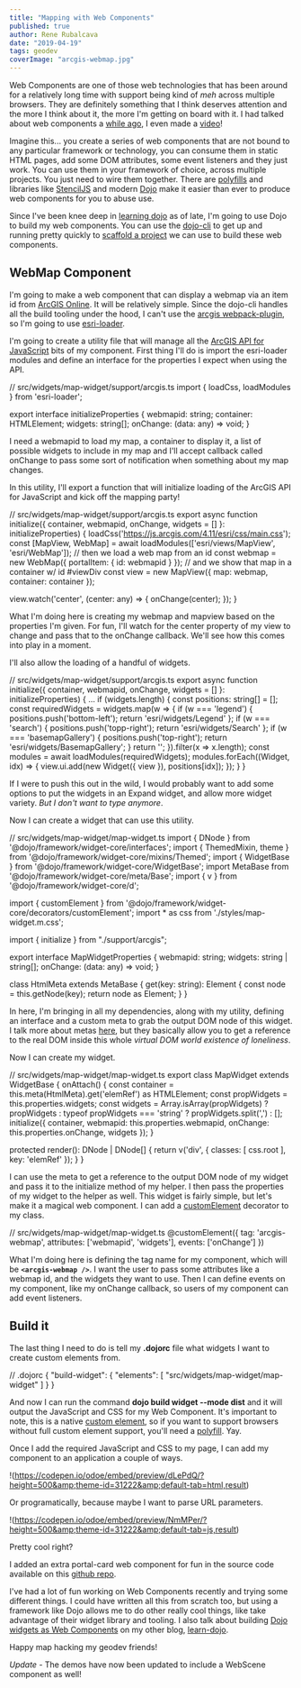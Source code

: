 ```yaml
---
title: "Mapping with Web Components"
published: true
author: Rene Rubalcava
date: "2019-04-19"
tags: geodev
coverImage: "arcgis-webmap.jpg"
---
```


Web Components are one of those web technologies that has been around for a relatively long time with support being kind of _meh_ across multiple browsers. They are definitely something that I think deserves attention and the more I think about it, the more I'm getting on board with it. I had talked about web components a [while ago](https://odoe.net/blog/dojo-2-and-web-components/), I even made a [video](https://www.youtube.com/watch?v=bXvsGhNkXXU)!

Imagine this... you create a series of web components that are not bound to any particular framework or technology, you can consume them in static HTML pages, add some DOM attributes, some event listeners and they just work. You can use them in your framework of choice, across multiple projects. You just need to wire them together. There are [polyfills](https://www.webcomponents.org/polyfills) and libraries like [StencilJS](https://stenciljs.com/) and modern [Dojo](https://dojo.io/) make it easier than ever to produce web components for you to abuse use.

Since I've been knee deep in [learning dojo](https://learn-dojo.com/) as of late, I'm going to use Dojo to build my web components. You can use the [dojo-cli](https://dojo.io/tutorials/000_local_installation/) to get up and running pretty quickly to [scaffold a project](https://learn-dojo.com/up-and-running-with-dojo-cli/) we can use to build these web components.

## WebMap Component

I'm going to make a web component that can display a webmap via an item id from [ArcGIS Online](https://www.arcgis.com/home/index.html). It will be relatively simple. Since the dojo-cli handles all the build tooling under the hood, I can't use the [arcgis webpack-plugin](https://github.com/esri/arcgis-webpack-plugin), so I'm going to use [esri-loader](https://github.com/Esri/esri-loader).

I'm going to create a utility file that will manage all the [ArcGIS API for JavaScript](https://developers.arcgis.com/javascript/) bits of my component. First thing I'll do is import the esri-loader modules and define an interface for the properties I expect when using the API.

// src/widgets/map-widget/support/arcgis.ts
import { loadCss, loadModules } from 'esri-loader';

export interface initializeProperties {
  webmapid: string;
  container: HTMLElement;
  widgets: string[];
  onChange: (data: any) => void;
}

I need a webmapid to load my map, a container to display it, a list of possible widgets to include in my map and I'll accept callback called onChange to pass some sort of notification when something about my map changes.

In this utility, I'll export a function that will initialize loading of the ArcGIS API for JavaScript and kick off the mapping party!

// src/widgets/map-widget/support/arcgis.ts
export async function initialize({ container, webmapid, onChange, widgets = [] }: initializeProperties) {
  loadCss('https://js.arcgis.com/4.11/esri/css/main.css');
  const [MapView, WebMap] = await loadModules(['esri/views/MapView', 'esri/WebMap']);
  // then we load a web map from an id
  const webmap = new WebMap({
    portalItem: {
      id: webmapid
    }
  });
  // and we show that map in a container w/ id #viewDiv
  const view = new MapView({
    map: webmap,
    container: container
  });

  view.watch('center', (center: any) => {
    onChange(center);
  });
}

What I'm doing here is creating my webmap and mapview based on the properties I'm given. For fun, I'll watch for the center property of my view to change and pass that to the onChange callback. We'll see how this comes into play in a moment.

I'll also allow the loading of a handful of widgets.

// src/widgets/map-widget/support/arcgis.ts
export async function initialize({ container, webmapid, onChange, widgets = [] }: initializeProperties) {
  ...
  if (widgets.length) {
    const positions: string[] = [];
    const requiredWidgets = widgets.map(w => {
      if (w === 'legend') {
        positions.push('bottom-left');
        return 'esri/widgets/Legend'
      };
      if (w === 'search') {
        positions.push('topp-right');
        return 'esri/widgets/Search'
      };
      if (w === 'basemapGallery') {
        positions.push('top-right');
        return 'esri/widgets/BasemapGallery';
      }
      return '';
    }).filter(x => x.length);
    const modules = await loadModules(requiredWidgets);
    modules.forEach((Widget, idx) => {
      view.ui.add(new Widget({ view }), positions[idx]);
    });
  }
}

If I were to push this out in the wild, I would probably want to add some options to put the widgets in an Expand widget, and allow more widget variety. _But I don't want to type anymore_.

Now I can create a widget that can use this utility.

// src/widgets/map-widget/map-widget.ts
import { DNode } from '@dojo/framework/widget-core/interfaces';
import { ThemedMixin, theme } from '@dojo/framework/widget-core/mixins/Themed';
import { WidgetBase } from '@dojo/framework/widget-core/WidgetBase';
import MetaBase from '@dojo/framework/widget-core/meta/Base';
import { v } from '@dojo/framework/widget-core/d';

import { customElement } from '@dojo/framework/widget-core/decorators/customElement';
import \* as css from './styles/map-widget.m.css';

import { initialize } from "./support/arcgis";

export interface MapWidgetProperties {
	webmapid: string;
	widgets: string | string[];
	onChange: (data: any) => void;
}

class HtmlMeta extends MetaBase {
  get(key: string): Element {
    const node = this.getNode(key);
    return node as Element;
  }
}

In here, I'm bringing in all my dependencies, along with my utility, defining an interface and a custom meta to grab the output DOM node of this widget. I talk more about metas [here](https://learn-dojo.com/building-a-simple-app-in-dojo/), but they basically allow you to get a reference to the real DOM inside this whole _virtual DOM world existence of loneliness_.

Now I can create my widget.

// src/widgets/map-widget/map-widget.ts
export class MapWidget extends WidgetBase<MapWidgetProperties> {
  onAttach() {
    const container = this.meta(HtmlMeta).get('elemRef') as HTMLElement;
    const propWidgets = this.properties.widgets;
    const widgets = Array.isArray(propWidgets)
      ? propWidgets
      : typeof propWidgets === 'string' ? propWidgets.split(',') : [];
    initialize({
      container,
      webmapid: this.properties.webmapid,
      onChange: this.properties.onChange,
      widgets
    });
  }

  protected render(): DNode | DNode[] {
    return v('div', { classes: [ css.root ], key: 'elemRef' });
  }
}

I can use the meta to get a reference to the output DOM node of my widget and pass it to the initialize method of my helper. I then pass the properties of my widget to the helper as well. This widget is fairly simple, but let's make it a magical web component. I can add a [customElement](https://dojo.io/docs/index.html#doc--dojo__framework__v5__src__widget-core__README_md___web-components) decorator to my class.

// src/widgets/map-widget/map-widget.ts
@customElement<MapWidgetProperties>({
  tag: 'arcgis-webmap',
  attributes: ['webmapid', 'widgets'],
  events: ['onChange']
})

What I'm doing here is defining the tag name for my component, which will be **`<arcgis-webmap />`**. I want the user to pass some attributes like a webmap id, and the widgets they want to use. Then I can define events on my component, like my onChange callback, so users of my component can add event listeners.

## Build it

The last thing I need to do is tell my **.dojorc** file what widgets I want to create custom elements from.

// .dojorc
{
  "build-widget": {
    "elements": [
      "src/widgets/map-widget/map-widget"
    ]
  }
}

And now I can run the command **dojo build widget --mode dist** and it will output the JavaScript and CSS for my Web Component. It's important to note, this is a native [custom element](https://developer.mozilla.org/en-US/docs/Web/API/Window/customElements), so if you want to support browsers without full custom element support, you'll need a [polyfill](https://github.com/webcomponents/custom-elements). Yay.

Once I add the required JavaScript and CSS to my page, I can add my component to an application a couple of ways.

!(https://codepen.io/odoe/embed/preview/dLePdQ/?height=500&amp;theme-id=31222&amp;default-tab=html,result)

Or programatically, because maybe I want to parse URL parameters.

!(https://codepen.io/odoe/embed/preview/NmMPer/?height=500&amp;theme-id=31222&amp;default-tab=js,result)

Pretty cool right?

I added an extra portal-card web component for fun in the source code available on this [github repo](https://github.com/odoe/arcgis-web-components).

I've had a lot of fun working on Web Components recently and trying some different things. I could have written all this from scratch too, but using a framework like Dojo allows me to do other really cool things, like take advantage of their widget library and tooling. I also talk about building [Dojo widgets as Web Components](https://learn-dojo.com/web-components-with-dojo/) on my other blog, [learn-dojo](https://learn-dojo.com).

Happy map hacking my geodev friends!

_Update_ \- The demos have now been updated to include a WebScene component as well!
